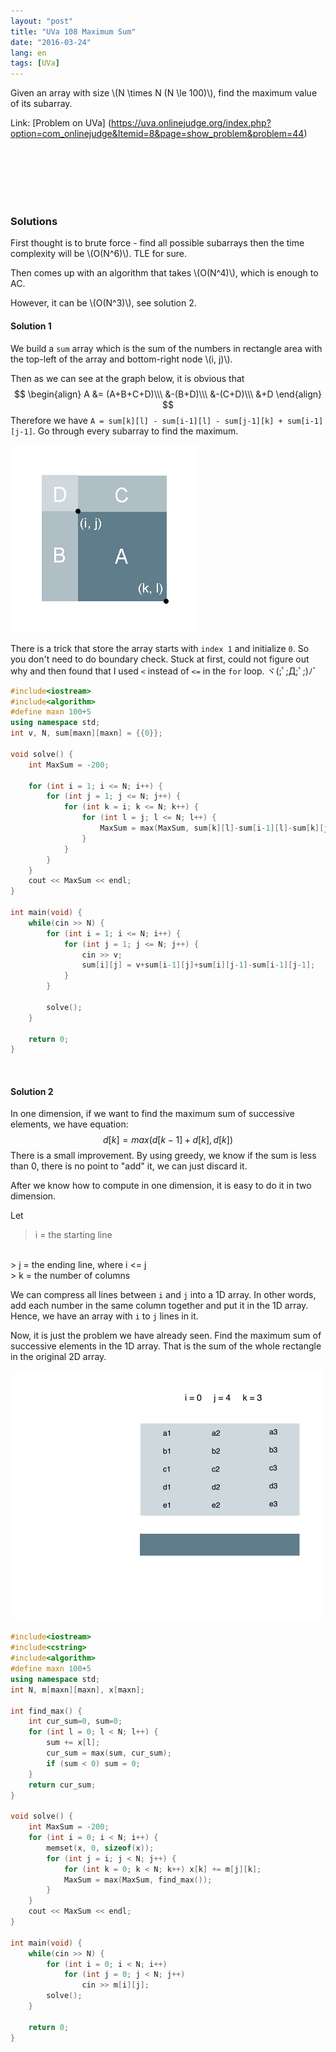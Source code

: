 ```yaml
---
layout: "post"
title: "UVa 108 Maximum Sum"
date: "2016-03-24"
lang: en
tags: [UVa]
---
```


Given an array with size \\(N \times N (N \le 100)\\), find the maximum value of its subarray.


Link: [Problem on UVa] (https://uva.onlinejudge.org/index.php?option=com_onlinejudge&Itemid=8&page=show_problem&problem=44)

<br>
<br>
<br>
<br>
<br>

### Solutions
First thought is to brute force - find all possible subarrays then the time complexity will be \\(O(N^6)\\). TLE for sure.


Then comes up with an algorithm that takes \\(O(N^4)\\), which is enough to AC.


However, it can be \\(O(N^3)\\), see solution 2.


#### Solution 1
We build a `sum` array which is the sum of the numbers in rectangle area with  the top-left of the array and bottom-right node \\(i, j)\\).


Then as we can see at the graph below, it is obvious that
$$
\begin{align}
A &= (A+B+C+D)\\\ &-(B+D)\\\ &-(C+D)\\\ &+D
\end{align}
$$
Therefore we have `A = sum[k][l] - sum[i-1][l] - sum[j-1][k] + sum[i-1][j-1]`. Go through every subarray to find the maximum.

![max_sum](/img/post/maximum_sum.png)

There is a trick that store the array starts with `index 1` and initialize `0`. So you don't need to do boundary check.  Stuck at first, could not figure out why and then found that I used `<` instead of `<=` in the `for` loop. ヾ(;ﾟ;Д;ﾟ;)ﾉﾞ


```cpp
#include<iostream>
#include<algorithm>
#define maxn 100+5
using namespace std;
int v, N, sum[maxn][maxn] = {{0}};

void solve() {
	int MaxSum = -200;

	for (int i = 1; i <= N; i++) {
		for (int j = 1; j <= N; j++) {
			for (int k = i; k <= N; k++) {
				for (int l = j; l <= N; l++) {
					MaxSum = max(MaxSum, sum[k][l]-sum[i-1][l]-sum[k][j-1]+sum[i-1][j-1]);
				}
			}
		}
	}
	cout << MaxSum << endl;
}

int main(void) {
	while(cin >> N) {
		for (int i = 1; i <= N; i++) {
			for (int j = 1; j <= N; j++) {
				cin >> v;
				sum[i][j] = v+sum[i-1][j]+sum[i][j-1]-sum[i-1][j-1];
			}
		}

		solve();
	}

	return 0;
}
```

<br>

#### Solution 2
In one dimension, if we want to find the maximum sum of successive elements, we have equation:
$$ d[k] = max(d[k-1]+d[k], d[k])$$
There is a small improvement. By using greedy, we know if the sum is less than 0, there is no point to "add" it, we can just discard it.


After we know how to compute in one dimension, it is easy to do it in two dimension.


Let
> i = the starting line
<br>
> j = the ending line, where i <= j
<br>
> k = the number of columns

We can compress all lines between `i` and `j` into a 1D array. In other words, add each number in the same column together and put it in the 1D array. Hence, we have an array with `i` to `j` lines in it.

Now, it is just the problem we have already seen. Find the maximum sum of successive elements in the 1D array. That is the sum of the whole rectangle in the original 2D array.

![max_sum_2d](/img/post/max_sum_2D.gif)


```cpp
#include<iostream>
#include<cstring>
#include<algorithm>
#define maxn 100+5
using namespace std;
int N, m[maxn][maxn], x[maxn];

int find_max() {
	int cur_sum=0, sum=0;
	for (int l = 0; l < N; l++) {
		sum += x[l];
		cur_sum = max(sum, cur_sum);
		if (sum < 0) sum = 0;
	}
	return cur_sum;
}

void solve() {
	int MaxSum = -200;
	for (int i = 0; i < N; i++) {
		memset(x, 0, sizeof(x));
		for (int j = i; j < N; j++) {
			for (int k = 0; k < N; k++) x[k] += m[j][k];
			MaxSum = max(MaxSum, find_max());
		}
	}
	cout << MaxSum << endl;
}

int main(void) {
	while(cin >> N) {
		for (int i = 0; i < N; i++)
			for (int j = 0; j < N; j++)
				cin >> m[i][j];
		solve();
	}

	return 0;
}
```
